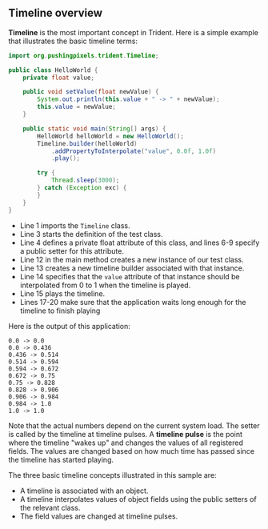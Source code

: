 ## Timeline overview

**Timeline** is the most important concept in Trident. Here is a simple example that illustrates the basic timeline terms:

```java
import org.pushingpixels.trident.Timeline;

public class HelloWorld {
	private float value;

	public void setValue(float newValue) {
		System.out.println(this.value + " -> " + newValue);
		this.value = newValue;
	}

	public static void main(String[] args) {
		HelloWorld helloWorld = new HelloWorld();
		Timeline.builder(helloWorld)
			.addPropertyToInterpolate("value", 0.0f, 1.0f)
			.play();

		try {
			Thread.sleep(3000);
		} catch (Exception exc) {
		}
	}
}
```

* Line 1 imports the `Timeline` class.
* Line 3 starts the definition of the test class.
* Line 4 defines a private float attribute of this class, and lines 6-9 specify a public setter for this attribute.
* Line 12 in the main method creates a new instance of our test class.
* Line 13 creates a new timeline builder associated with that instance.
* Line 14 specifies that the `value` attribute of that instance should be interpolated from 0 to 1 when the timeline is played.
* Line 15 plays the timeline.
* Lines 17-20 make sure that the application waits long enough for the timeline to finish playing

Here is the output of this application:
```
0.0 -> 0.0
0.0 -> 0.436
0.436 -> 0.514
0.514 -> 0.594
0.594 -> 0.672
0.672 -> 0.75
0.75 -> 0.828
0.828 -> 0.906
0.906 -> 0.984
0.984 -> 1.0
1.0 -> 1.0
```

Note that the actual numbers depend on the current system load. The setter is called by the timeline at timeline pulses. A **timeline pulse** is the point where the timeline "wakes up" and changes the values of all registered fields. The values are changed based on how much time has passed since the timeline has started playing.

The three basic timeline concepts illustrated in this sample are:
* A timeline is associated with an object.
* A timeline interpolates values of object fields using the public setters of the relevant class.
* The field values are changed at timeline pulses.
